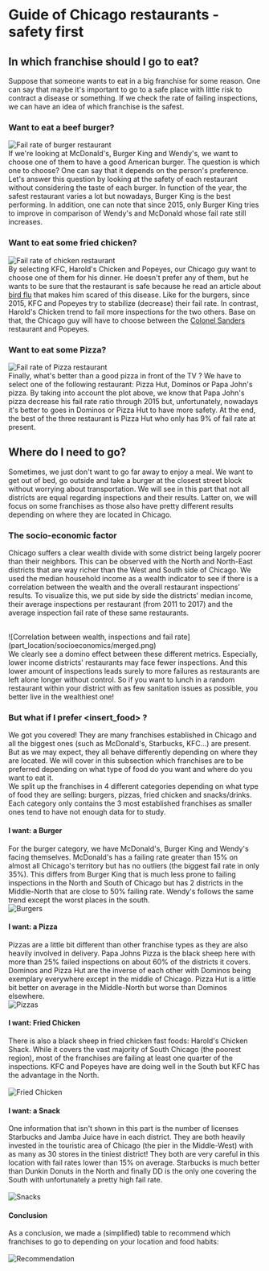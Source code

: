 # Guide of Chicago restaurants - safety first  


## In which franchise should I go to eat?  
Suppose that someone wants to eat in a big franchise for some reason. One can say that maybe it's important to go to a safe place with little risk to contract a disease or something. If we check the rate of failing inspections, we can have an idea of which franchise is the safest.  
### Want to eat a beef burger?  
![Fail rate of burger restaurant](/franch_img/mc_bk_wd.png)  
If we're looking at McDonald's, Burger King and Wendy's, we want to choose one of them to have a good American burger. The question is which one to choose? One can say that it depends on the person's preference. Let's answer this question by looking at the safety of each restaurant without considering the taste of each burger. In function of the year, the safest restaurant varies a lot but nowadays, Burger King is the best performing. In addition, one can note that since 2015, only Burger King tries to improve in comparison of Wendy's and McDonald whose fail rate still increases.  

### Want to eat some fried chicken?  
![Fail rate of chicken restaurant](/franch_img/kfc_hc_pp.png)  
By selecting KFC, Harold's Chicken and Popeyes, our Chicago guy want to choose one of them for his dinner. He doesn't prefer any of them, but he wants to be sure that the restaurant is safe because he read an article about [bird flu](http://dbfchicago.com/bird-flu-chicago/) that makes him scared of this disease. Like for the burgers, since 2015, KFC and Popeyes try to stabilize (decrease) their fail rate. In contrast, Harold's Chicken trend to fail more inspections for the two others. Base on that, the Chicago guy will have to choose between the [Colonel Sanders](https://en.wikipedia.org/wiki/Colonel_Sanders) restaurant and Popeyes.  
### Want to eat some Pizza?  
![Fail rate of Pizza restaurant](/franch_img/ph_dm_pjp.png)  
Finally, what's better than a good pizza in front of the TV ? We have to select one of the following restaurant: Pizza Hut, Dominos or Papa John's pizza. By taking into account the plot above, we know that Papa John's pizza decrease his fail rate ratio through 2015 but, unfortunately, nowadays it's better to goes in Dominos or Pizza Hut to have more safety. At the end, the best of the three restaurant is Pizza Hut who only has 9% of fail rate at present.
 
## Where do I need to go?  

Sometimes, we just don't want to go far away to enjoy a meal. We want to get out of bed, go outside and take a burger at the closest street block without worrying about transportation. We will see in this part that not all districts are equal regarding inspections and their results. Latter on, we will focus on some franchises as those also have pretty different results depending on where they are located in Chicago.  

### The socio-economic factor  

Chicago suffers a clear wealth divide with some district being largely poorer than their neighbors. This can be observed with the North and North-East districts that are way richer than the West and South side of Chicago. We used the median household income as a wealth indicator to see if there is a correlation between the wealth and the overall restaurant inspections’ results.
To visualize this, we put side by side the districts’ median income, their average inspections per restaurant (from 2011 to 2017) and the average inspection fail rate of these same restaurants.

<br>  
![Correlation between wealth, inspections and fail rate](part_location/socioeconomics/merged.png)  
<br>  
We clearly see a domino effect between these different metrics. Especially, lower income districts' restaurants may face fewer inspections. And this lower amount of inspections leads surely to more failures as restaurants are left alone longer without control. So if you want to lunch in a random restaurant within your district with as few sanitation issues as possible, you better live in the wealthiest one!  

### But what if I  prefer <insert_food\> ? 

We got you covered! They are many franchises established in Chicago and all the biggest ones (such as McDonald's, Starbucks, KFC...) are present. But as we may expect, they all behave differently depending on where they are located. We will cover in this subsection which franchises are to be preferred depending on what type of food do you want and where do you want to eat it.  
We split up the franchises in 4 different categories depending on what type of food they are selling: burgers, pizzas, fried chicken and snacks/drinks. Each category only contains the 3 most established franchises as smaller ones tend to have not enough data for to study. 
#### I want: a Burger  
For the burger category, we have McDonald's, Burger King and Wendy's facing themselves. McDonald's has a failing rate greater than 15% on almost all Chicago's territory but has no outliers (the biggest fail rate in only 35%). This differs from Burger King that is much less prone to failing inspections in the North and South of Chicago but has 2 districts in the Middle-North that are close to 50% failing rate. Wendy's follows the same trend except the worst places in the south.
<br>
![Burgers](part_location/burgers/merged.png)  

#### I want: a Pizza  
Pizzas are a little bit different than other franchise types as they are also heavily involved in delivery. Papa Johns Pizza is the black sheep here with more than 25% failed inspections on about 60% of the districts it covers. Dominos and Pizza Hut are the inverse of each other with Dominos being exemplary everywhere except in the middle of Chicago. Pizza Hut is a little bit better on average in the Middle-North but worse than Dominos elsewhere.
<br>
![Pizzas](part_location/pizzas/merged.png)  

#### I want: Fried Chicken  
There is also a black sheep in fried chicken fast foods: Harold's Chicken Shack. While it covers the vast majority of South Chicago (the poorest region), most of the franchises are failing at least one quarter of the inspections. KFC and Popeyes have are doing well in the South but KFC has the advantage in the North.  
<br>
![Fried Chicken](part_location/friedchicken/merged.png)  


#### I want: a Snack  
One information that isn't shown in this part is the number of licenses Starbucks and Jamba Juice have in each district. They are both heavily invested in the touristic area of Chicago (the pier in the Middle-West) with as many as 30 stores in the tiniest district! They both are very careful in this location with fail rates lower than 15% on average. Starbucks is much better than Dunkin Donuts in the North and finally DD is the only one covering the South with unfortunately a pretty high fail rate.  
<br>
![Snacks](part_location/snacks/merged.png)  

#### Conclusion
As a conclusion, we made a (simplified) table to recommend which franchises to go to depending on your location and food habits:  
<br>
![Recommendation](part_location/recommendation.png)